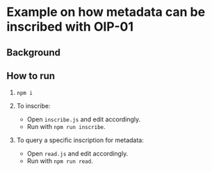 # Example on how metadata can be inscribed with OIP-01

## Background

## How to run

1. `npm i`

2. To inscribe:
    - Open `inscribe.js` and edit accordingly.
    - Run with `npm run inscribe`.

3. To query a specific inscription for metadata:
    - Open `read.js` and edit accordingly.
    - Run with `npm run read`.    
